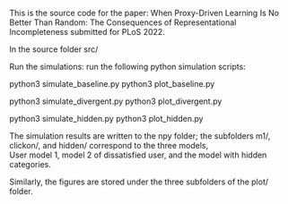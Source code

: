 This is the source code for the paper: When Proxy-Driven Learning Is No Better Than Random:
The Consequences of Representational Incompleteness
submitted for PLoS 2022.

In the source folder src/

Run the simulations: run the following python simulation scripts:

python3 simulate_baseline.py
python3 plot_baseline.py

python3 simulate_divergent.py
python3 plot_divergent.py

python3 simulate_hidden.py
python3 plot_hidden.py


The simulation results are written to the npy folder; 
the subfolders m1/, clickon/, and hidden/ correspond to the three models,  
User model 1, model 2 of dissatisfied user, and the model with hidden categories.

Similarly, the figures are stored under the three subfolders of the plot/ folder.
